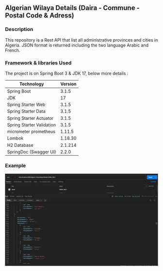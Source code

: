 ## Algerian Wilaya Details (Daira - Commune - Postal Code & Adress)

### Description

This repository is a Rest API that list all administrative provinces and cities in Algeria.
JSON format is returned including the two language Arabic and French.

### Framework & libraries Used

The project is on Spring Boot 3 & JDK 17, below more details :

| Technology                | Version |
|---------------------------|---------|
| Spring Boot               | 3.1.5   |
| JDK                       | 17      |
| Spring Starter Web        | 3.1.5   |
| Spring Starter Data       | 3.1.5   |
| Spring Starter Actuator   | 3.1.5   |
| Spring Starter Validation | 3.1.5   |
| micrometer prometheus     | 1.11.5  |
| Lombok                    | 1.18.30 |
| H2 Database               | 2.1.214 |
| SpringDoc (Swagger UI)    | 2.2.0   |


### Example

![AlgeriaCities.png](AlgeriaCities.png)
